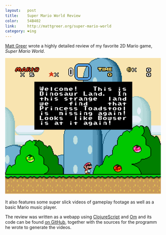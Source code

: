 ```yaml
---
layout:   post
title:    Super Mario World Review
color:    54B402
link:     http://mattgreer.org/super-mario-world
category: ❤ing
---
```


[Matt Greer][mattgreer] wrote a highly detailed review of my favorite 2D Mario
game, _Super Mario World_.

<div class="image">
    <img src="/img/super-mario-world.png" alt="Welcome!">
</div>

It also features some super slick videos of gameplay footage as well as a basic
Mario music player.

The review was written as a webapp using [ClojureScript] and [Om]
and its code can be found [on GitHub][repo], together with the sources for the
programm he wrote to generate the videos.

[mattgreer]: https://twitter.com/cityfortyone
[clojurescript]: https://github.com/clojure/clojurescript
[om]: https://github.com/swannodette/om
[repo]: https://github.com/city41/mario-review
